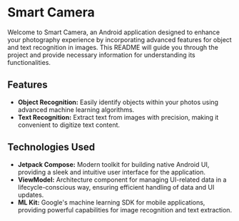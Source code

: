 # Smart Camera

Welcome to Smart Camera, an Android application designed to enhance your photography experience by incorporating advanced features for object and text recognition in images. This README will guide you through the project and provide necessary information for understanding its functionalities.

## Features

- **Object Recognition:** Easily identify objects within your photos using advanced machine learning algorithms.
- **Text Recognition:** Extract text from images with precision, making it convenient to digitize text content.

## Technologies Used

- **Jetpack Compose:** Modern toolkit for building native Android UI, providing a sleek and intuitive user interface for the application.
- **ViewModel:** Architecture component for managing UI-related data in a lifecycle-conscious way, ensuring efficient handling of data and UI updates.
- **ML Kit:** Google's machine learning SDK for mobile applications, providing powerful capabilities for image recognition and text extraction.
